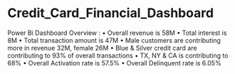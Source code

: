 # Credit_Card_Financial_Dashboard
Power Bi Dashboard
Overview :
• Overall revenue is 58M
• Total interest is 8M
• Total transaction amount is 47M
• Male customers are contributing more in revenue 32M, female 26M
• Blue & Silver credit card are contributing to 93% of overall transactions
• TX, NY & CA is contributing to 68%
• Overall Activation rate is 57.5%
• Overall Delinquent rate is 6.05%
